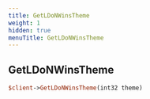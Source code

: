 ```yaml
---
title: GetLDoNWinsTheme
weight: 1
hidden: true
menuTitle: GetLDoNWinsTheme
---
```

## GetLDoNWinsTheme
```perl
$client->GetLDoNWinsTheme(int32 theme)
```